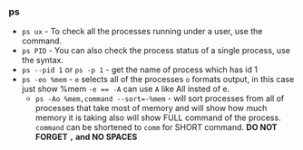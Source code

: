 ### ps

* `ps ux` - To check all the processes running under a user, use the command.
* `ps PID` - You can also check the process status of a single process, use the syntax.
* `ps --pid 1` or `ps -p 1` - get the name of process which has id 1
* `ps -eo %mem` - `e` selects all of the processes `o` formats output, in this case just show %mem
`-e == -A` can use `A` like All insted of e.
	* `ps -Ao %mem,command --sort=-%mem` - will sort processes from all of processes that take most of memory and will show how much memory it is taking also will show FULL command of the process. `command` can be shortened to `comm` for SHORT command. **DO NOT FORGET `,` and NO SPACES** 
